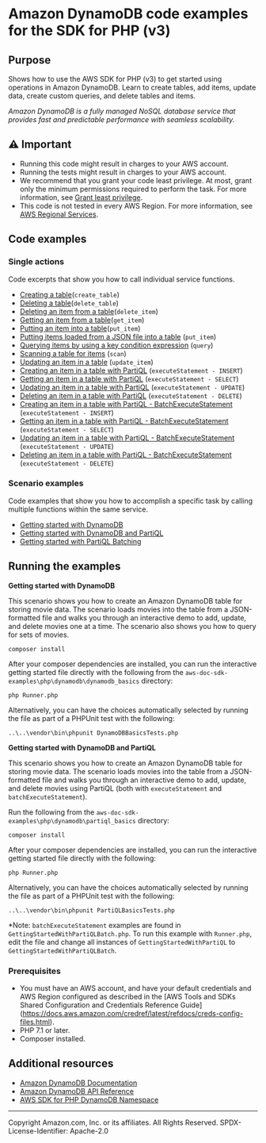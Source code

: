# Amazon DynamoDB code examples for the SDK for PHP (v3)

## Purpose

Shows how to use the AWS SDK for PHP (v3) to get started using operations in Amazon DynamoDB. Learn to create tables, add
items, update data, create custom queries, and delete tables and items.

*Amazon DynamoDB is a fully managed NoSQL database service that provides fast and predictable performance with seamless
scalability.*

## ⚠️ Important
* Running this code might result in charges to your AWS account.
* Running the tests might result in charges to your AWS account.
* We recommend that you grant your code least privilege. 
At most, grant only the minimum permissions required to perform the task. 
For more information, see 
[Grant least privilege](https://docs.aws.amazon.com/IAM/latest/UserGuide/best-practices.html#grant-least-privilege).
* This code is not tested in every AWS Region. 
For more information, see 
[AWS Regional Services](https://aws.amazon.com/about-aws/global-infrastructure/regional-product-services).

## Code examples

### Single actions

Code excerpts that show you how to call individual service functions.

* [Creating a table](dynamodb_basics/GettingStartedWithDynamoDB.php)(`create_table`)
* [Deleting a table](DynamoDBService.php)(`delete_table`)
* [Deleting an item from a table](dynamodb_basics/GettingStartedWithDynamoDB.php)(`delete_item`)
* [Getting an item from a table](dynamodb_basics/GettingStartedWithDynamoDB.php)(`get_item`)
* [Putting an item into a table](dynamodb_basics/GettingStartedWithDynamoDB.php)(`put_item`)
* [Putting items loaded from a JSON file into a table](dynamodb_basics/GettingStartedWithDynamoDB.php)
  (`put_item`)
* [Querying items by using a key condition expression](dynamodb_basics/GettingStartedWithDynamoDB.php)
  (`query`)
* [Scanning a table for items](dynamodb_basics/GettingStartedWithDynamoDB.php)
  (`scan`)
* [Updating an item in a table](dynamodb_basics/GettingStartedWithDynamoDB.php)
  (`update_item`)
* [Creating an item in a table with PartiQL](partiql_basics/GettingStartedWithPartiQL.php)
  (`executeStatement - INSERT`)
* [Getting an item in a table with PartiQL](partiql_basics/GettingStartedWithPartiQL.php)
  (`executeStatement - SELECT`)
* [Updating an item in a table with PartiQL](partiql_basics/GettingStartedWithPartiQL.php)
  (`executeStatement - UPDATE`)
* [Deleting an item in a table with PartiQL](partiql_basics/GettingStartedWithPartiQL.php)
  (`executeStatement - DELETE`)
* [Creating an item in a table with PartiQL - BatchExecuteStatement](partiql_basics/GettingStartedWithPartiQLBatch.php)
  (`executeStatement - INSERT`)
* [Getting an item in a table with PartiQL - BatchExecuteStatement](partiql_basics/GettingStartedWithPartiQLBatch.php)
  (`executeStatement - SELECT`)
* [Updating an item in a table with PartiQL - BatchExecuteStatement](partiql_basics/GettingStartedWithPartiQLBatch.php)
  (`executeStatement - UPDATE`)
* [Deleting an item in a table with PartiQL - BatchExecuteStatement](partiql_basics/GettingStartedWithPartiQLBatch.php)
  (`executeStatement - DELETE`)

### Scenario examples

Code examples that show you how to accomplish a specific task by calling multiple functions within the same service.

* [Getting started with DynamoDB](dynamodb_basics/GettingStartedWithDynamoDB.php)
* [Getting started with DynamoDB and PartiQL](dynamodb_basics/GettingStartedWithPartiQL.php)
* [Getting started with PartiQL Batching](dynamodb_basics/GettingStartedWithPartiQLBatch.php)

## Running the examples
**Getting started with DynamoDB**

This scenario shows you how to create an Amazon DynamoDB table for storing movie data. The scenario loads movies into
the table from a JSON-formatted file and walks you through an interactive demo to add, update, and delete movies one at
a time. The scenario also shows you how to query for sets of movies.

```
composer install
```

After your composer dependencies are installed, you can run the interactive getting started file directly with the
following from the `aws-doc-sdk-examples\php\dynamodb\dynamodb_basics` directory:

```
php Runner.php
```   

Alternatively, you can have the choices automatically selected by running the file as part of a PHPUnit test with the
following:

```
..\..\vendor\bin\phpunit DynamoDBBasicsTests.php
```

**Getting started with DynamoDB and PartiQL**

This scenario shows you how to create an Amazon DynamoDB table for storing movie data. The scenario loads movies into
the table from a JSON-formatted file and walks you through an interactive demo to add, update, and delete movies using
PartiQL (both with `executeStatement` and `batchExecuteStatement`).

Run the following from the `aws-doc-sdk-examples\php\dynamodb\partiql_basics` directory:

```
composer install
```

After your composer dependencies are installed, you can run the interactive getting started file directly with the
following:

```
php Runner.php
```   

Alternatively, you can have the choices automatically selected by running the file as part of a PHPUnit test with the
following:

```
..\..\vendor\bin\phpunit PartiQLBasicsTests.php
```

*Note: `batchExecuteStatement` examples are found in `GettingStartedWithPartiQLBatch.php`. To run this example with 
`Runner.php`, edit the file and change all instances of `GettingStartedWithPartiQL` to `GettingStartedWithPartiQLBatch`.

### Prerequisites

- You must have an AWS account, and have your default credentials and AWS Region configured as described in
the [AWS Tools and SDKs Shared Configuration and Credentials Reference Guide]
(https://docs.aws.amazon.com/credref/latest/refdocs/creds-config-files.html).
- PHP 7.1 or later.
- Composer installed.

## Additional resources

- [Amazon DynamoDB Documentation](https://docs.aws.amazon.com/dynamodb)
- [Amazon DynamoDB API Reference](https://docs.aws.amazon.com/amazondynamodb/latest/APIReference/API_Operations_Amazon_DynamoDB.html)
- [AWS SDK for PHP DynamoDB Namespace](https://docs.aws.amazon.com/aws-sdk-php/v3/api/namespace-Aws.DynamoDb.html)

---
Copyright Amazon.com, Inc. or its affiliates. All Rights Reserved.
SPDX-License-Identifier: Apache-2.0
